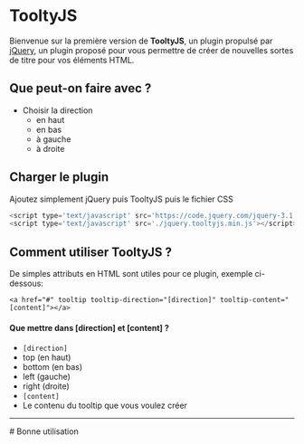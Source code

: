 # TooltyJS
Bienvenue sur la première version de **TooltyJS**, un plugin propulsé par [jQuery](http://jquery.com), un plugin proposé pour vous permettre de créer de nouvelles sortes de titre pour vos éléments HTML.

## Que peut-on faire avec ?
* Choisir la direction
  * en haut
  * en bas
  * à gauche
  * à droite

## Charger le plugin
Ajoutez simplement jQuery puis TooltyJS puis le fichier CSS
```javascript
<script type='text/javascript' src='https://code.jquery.com/jquery-3.1.1.min.js'></script>
<script type='text/javascript' src='./jquery.tooltyjs.min.js'></script>
```

## Comment utiliser TooltyJS ? 
De simples attributs en HTML sont utiles pour ce plugin, exemple ci-dessous:
```
<a href="#" tooltip tooltip-direction="[direction]" tooltip-content="[content]"></a>
```
#### Que mettre dans [direction] et [content] ?
* `[direction]`
 * top (en haut)
 * bottom (en bas)
 * left (gauche)
 * right (droite)
* `[content]`
 * Le contenu du tooltip que vous voulez créer
<hr>
# Bonne utilisation
